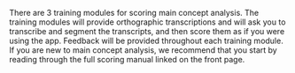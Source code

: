 There are 3 training modules for scoring main concept analysis. The training modules will provide orthographic transcriptions and will ask you to transcribe and segment the transcripts, and then score them as if you were using the app. Feedback will be provided throughout each training module. If you are new to main concept analysis, we recommend that you start by reading through the full scoring manual linked on the front page. 